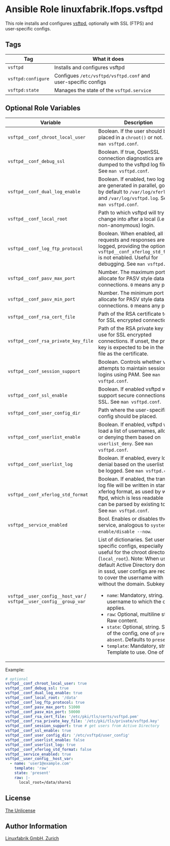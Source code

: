 # Ansible Role linuxfabrik.lfops.vsftpd

This role installs and configures [vsftpd](https://security.appspot.com/vsftpd.html), optionally with SSL (FTPS) and user-specific configs.


## Tags

| Tag                | What it does                                                  |
| ---                | ------------                                                  |
| `vsftpd`           | Installs and configures vsftpd                                |
| `vsftpd:configure` | Configues `/etc/vsftpd/vsftpd.conf` and user-specific configs |
| `vsftpd:state`     | Manages the state of the `vsftpd.service`                     |


## Optional Role Variables

| Variable | Description | Default Value |
| -------- | ----------- | ------------- |
| `vsftpd__conf_chroot_local_user` | Boolean. If the user should be placed in a `chroot()` or not. See `man vsftpd.conf`. | `false` |
| `vsftpd__conf_debug_ssl` | Boolean. If true, OpenSSL connection diagnostics are dumped to the vsftpd log file. See `man vsftpd.conf`. | `false` |
| `vsftpd__conf_dual_log_enable` | Boolean. If enabled, two log files are generated in parallel, going by default to `/var/log/xferlog` and `/var/log/vsftpd.log`. See `man vsftpd.conf`. | `false` |
| `vsftpd__conf_local_root` | Path to which vsftpd will try to change into after a local (i.e. non-anonymous) login. | unset |
| `vsftpd__conf_log_ftp_protocol` | Boolean. When enabled, all FTP requests and responses are logged, providing the option `vsftpd__conf_xferlog_std_format` is not enabled. Useful for debugging. See `man vsftpd.conf`. | `false` |
| `vsftpd__conf_pasv_max_port` | Number. The maximum port to allocate for PASV style data connections. `0` means any port. | `0` |
| `vsftpd__conf_pasv_min_port` | Number. The minimum port to allocate for PASV style data connections. `0` means any port. | `0` |
| `vsftpd__conf_rsa_cert_file` | Path of the RSA certificate to use for SSL encrypted connections. | `'/usr/share/ssl/certs/vsftpd.pem'` |
| `vsftpd__conf_rsa_private_key_file` | Path of the RSA private key to use for SSL encrypted connections. If unset, the private key is expected to be in the same file as the certificate. | unset |
| `vsftpd__conf_session_support` | Boolean. Controls whether vsftpd attempts to maintain sessions for logins using PAM. See `man vsftpd.conf`. | `false` |
| `vsftpd__conf_ssl_enable` | Boolean. If enabled vsftpd will support secure connections via SSL. See `man vsftpd.conf`. | `false` |
| `vsftpd__conf_user_config_dir` | Path where the user-specific config should be placed. | `'/etc/vsftpd/user_config'` |
| `vsftpd__conf_userlist_enable` | Boolean. If enabled, vsftpd will load a list of usernames, allowing or denying them based on `userlist_deny`. See `man vsftpd.conf`. | `false` |
| `vsftpd__conf_userlist_log` | Boolean. If enabled, every login denial based on the userlist will be logged. See `man vsftpd.conf`. | `false` |
| `vsftpd__conf_xferlog_std_format` | Boolean. If enabled, the transfer log file will be written in standard xferlog format, as used by wu-ftpd, which is less readable but can be parsed by existing tools. See `man vsftpd.conf`. | `false` |
| `vsftpd__service_enabled` | Bool. Enables or disables the service, analogous to `systemctl enable/disable --now`. | `true` |
| `vsftpd__user_config__host_var` / <br> `vsftpd__user_config__group_var` | List of dictionaries. Set user-specific configs, especially useful for the chroot directory (`local_root`). Note: When using a default Active Directory domain in sssd, user configs are required to cover the username with and without the domain. Subkeys: <ul><li>`name`: Mandatory, string. The username to which the config applies.</li><li>`raw`: Optional, multiline string. Raw content.</li><li>`state`: Optional, string. State of the config, one of `present`, `absent`. Defaults to `present`.</li><li>`template`: Mandatory, string. Template to use. One of `raw`.</li></ul> | `[]` |

Example:
```yaml
# optional
vsftpd__conf_chroot_local_user: true
vsftpd__conf_debug_ssl: true
vsftpd__conf_dual_log_enable: true
vsftpd__conf_local_root: '/data'
vsftpd__conf_log_ftp_protocol: true
vsftpd__conf_pasv_max_port: 51000
vsftpd__conf_pasv_min_port: 50000
vsftpd__conf_rsa_cert_file: '/etc/pki/tls/certs/vsftpd.pem'
vsftpd__conf_rsa_private_key_file: '/etc/pki/tls/private/vsftpd.key'
vsftpd__conf_session_support: true # get users from Active Directory
vsftpd__conf_ssl_enable: true
vsftpd__conf_user_config_dir: '/etc/vsftpd/user_config'
vsftpd__conf_userlist_enable: false
vsftpd__conf_userlist_log: true
vsftpd__conf_xferlog_std_format: false
vsftpd__service_enabled: true
vsftpd__user_config__host_var:
  - name: 'user1@example.com'
    template: 'raw'
    state: 'present'
    raw: |-
      local_root=/data/share1
```


## License

[The Unlicense](https://unlicense.org/)


## Author Information

[Linuxfabrik GmbH, Zurich](https://www.linuxfabrik.ch)
